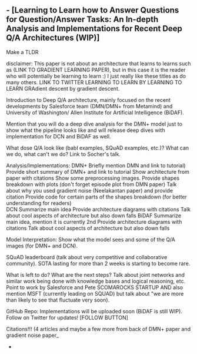 ## - [Learning to Learn how to Answer Questions for Question/Answer Tasks: An In-depth Analysis and Implementations for Recent Deep Q/A Architectures (WIP)]

Make  a TLDR

disclaimer: This paper is not about an architecture that learns to learns such as (LINK TO GRADIENT LEARNING PAPER), but in this case it is the reader who will potentially be learning to learn :) I just really like these titles as do many others. LINK TO TWITTER LEARNING TO LEARN BY LEARNING TO LEARN GRAdient descent by gradient descent.

Introduction to Deep Q/A architecture, mainly focused on the recent developments by Salesforce team (DMN/DMN+ from Metamind) and University of Washington/ Allen Institute for Artificial Intelligence (BiDAF). 

Mention that you will do a deep dive analysis for the DMN+ model just to show what the pipeline looks like and will release deep dives with implementation for DCN and BiDAF as well.

What dose Q/A look like (babI examples, SQuAD examples, etc.)? What can we do, what can't we do? Link to Socher's talk.

Analysis/Implementations:
DMN+ 
	   Briefly mention DMN and link to tutorial)
	   Provide short summary of DMN+ and link to tutorial
	   Show architecture from paper with citations
	   Show some preprocessing images.
	   Provide shapes breakdown with plots (don't forget episode plot from DMN paper)
	   Talk about why you used gradient noise (Neelakantan paper) and provide citation
	   Provide code for certain parts of the shapes breakdown (for better understanding for readers)   
DCN
	Summarize main idea
	Provide architecture diagrams with citations
	Talk about cool aspects of architecture but also down falls
BiDAF
	Summarize main idea, mention it is currently 2nd
	Provide architecture diagrams with citations
	Talk about cool aspects of architecture but also down falls
	
Model Interpretation:
	Show what the model sees and some of the Q/A images (for DMN+ and DCN).

SQuAD leaderboard (talk about very competitive and collaborative community). SOTA lasting for more than 2 weeks is starting to become rare.

What is left to do? What are the next steps? Talk about joint networks and similar work being done with knowledge bases and logical reasoning, etc. Point to work by Salesforce and Pete SCOMAROCKS STARTUP  AND also mention MSFT (currently leading on SQUAD) but talk about "we are more than likely to see that fluctuate very soon). 

GitHub Repo: Implementations will be uploaded soon (BiDAF is still WIP). Follow on
Twitter for updates! [FOLLOW BUTTON]

Citations!!! (4 articles and maybe a few more from back of DMN+ paper and gradient noise paper_



- 



